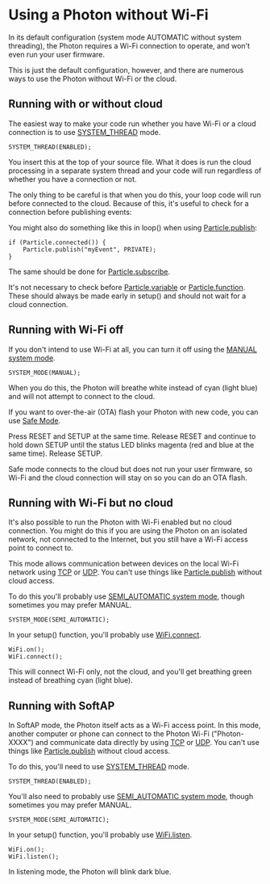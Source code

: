 # Using a Photon without Wi-Fi

In its default configuration (system mode AUTOMATIC without system threading), the Photon requires a Wi-Fi connection to operate, and won't even run your user firmware. 

This is just the default configuration, however, and there are numerous ways to use the Photon without Wi-Fi or the cloud.

## Running with or without cloud

The easiest way to make your code run whether you have Wi-Fi or a cloud connection is to use [SYSTEM\_THREAD](https://docs.particle.io/reference/firmware/#system-thread) mode.

```
SYSTEM_THREAD(ENABLED);
```

You insert this at the top of your source file. What it does is run the cloud processing in a separate system thread and your code will run regardless of whether you have a connection or not.

The only thing to be careful is that when you do this, your loop code will run before connected to the cloud. Because of this, it's useful to check for a connection before publishing events:

You might also do something like this in loop() when using [Particle.publish](https://docs.particle.io/reference/firmware/photon/#particle-publish-):

```
if (Particle.connected()) {
	Particle.publish("myEvent", PRIVATE);
}
```

The same should be done for [Particle.subscribe](https://docs.particle.io/reference/firmware/photon/#particle-subscribe-).

It's not necessary to check before [Particle.variable](https://docs.particle.io/reference/firmware/photon/#particle-variable-) or [Particle.function](https://docs.particle.io/reference/firmware/photon/#particle-function-). These should always be made early in setup() and should not wait for a cloud connection.

## Running with Wi-Fi off

If you don't intend to use Wi-Fi at all, you can turn it off using the [MANUAL system mode](https://docs.particle.io/reference/firmware/photon/#manual-mode).

```
SYSTEM_MODE(MANUAL);
```

When you do this, the Photon will breathe white instead of cyan (light blue) and will not attempt to connect to the cloud.

If you want to over-the-air (OTA) flash your Photon with new code, you can use [Safe Mode](https://docs.particle.io/guide/getting-started/modes/photon/#safe-mode). 

Press RESET and SETUP at the same time. Release RESET and continue to hold down SETUP until the status LED blinks magenta (red and blue at the same time). Release SETUP.

Safe mode connects to the cloud but does not run your user firmware, so Wi-Fi and the cloud connection will stay on so you can do an OTA flash.

## Running with Wi-Fi but no cloud

It's also possible to run the Photon with Wi-Fi enabled but no cloud connection. You might do this if you are using the Photon on an isolated network, not connected to the Internet, but you still have a Wi-Fi access point to connect to.

This mode allows communication between devices on the local Wi-Fi network using [TCP](https://docs.particle.io/reference/firmware/photon/#tcpclient) or [UDP](https://docs.particle.io/reference/firmware/photon/#udp). You can't use things like [Particle.publish](https://docs.particle.io/reference/firmware/photon/#particle-publish-) without cloud access.

To do this you'll probably use [SEMI\_AUTOMATIC system mode](https://docs.particle.io/reference/firmware/photon/#semi-automatic-mode), though sometimes you may prefer MANUAL.

```
SYSTEM_MODE(SEMI_AUTOMATIC);
```

In your setup() function, you'll probably use [WiFi.connect](https://docs.particle.io/reference/firmware/photon/#connect-).

```
WiFi.on();
WiFi.connect();
```

This will connect Wi-Fi only, not the cloud, and you'll get breathing green instead of breathing cyan (light blue).

## Running with SoftAP

In SoftAP mode, the Photon itself acts as a Wi-Fi access point. In this mode, another computer or phone can connect to the Photon Wi-Fi ("Photon-XXXX") and communicate data directly by using [TCP](https://docs.particle.io/reference/firmware/photon/#tcpclient) or [UDP](https://docs.particle.io/reference/firmware/photon/#udp). You can't use things like [Particle.publish](https://docs.particle.io/reference/firmware/photon/#particle-publish-) without cloud access.

To do this, you'll need to use [SYSTEM\_THREAD](https://docs.particle.io/reference/firmware/#system-thread) mode.

```
SYSTEM_THREAD(ENABLED);
```

You'll also need to probably use [SEMI\_AUTOMATIC system mode](https://docs.particle.io/reference/firmware/photon/#semi-automatic-mode), though sometimes you may prefer MANUAL.

```
SYSTEM_MODE(SEMI_AUTOMATIC);
```

In your setup() function, you'll probably use [WiFi.listen](https://docs.particle.io/reference/firmware/photon/#listen-).

```
WiFi.on();
WiFi.listen();
```

In listening mode, the Photon will blink dark blue.

